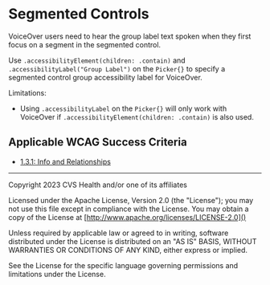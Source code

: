 # Segmented Controls
VoiceOver users need to hear the group label text spoken when they first focus on a segment in the segmented control. 

Use `.accessibilityElement(children: .contain)` and `.accessibilityLabel("Group Label")` on the `Picker{}` to specify a segmented control group accessibility label for VoiceOver.

Limitations:

- Using `.accessibilityLabel` on the `Picker{}` will only work with VoiceOver if `.accessibilityElement(children: .contain)` is also used.

## Applicable WCAG Success Criteria
- [1.3.1: Info and Relationships](https://www.w3.org/WAI/WCAG22/Understanding/info-and-relationships)

----

Copyright 2023 CVS Health and/or one of its affiliates

Licensed under the Apache License, Version 2.0 (the "License");
you may not use this file except in compliance with the License.
You may obtain a copy of the License at
[http://www.apache.org/licenses/LICENSE-2.0]()

Unless required by applicable law or agreed to in writing, software
distributed under the License is distributed on an "AS IS" BASIS,
WITHOUT WARRANTIES OR CONDITIONS OF ANY KIND, either express or implied.

See the License for the specific language governing permissions and
limitations under the License.
